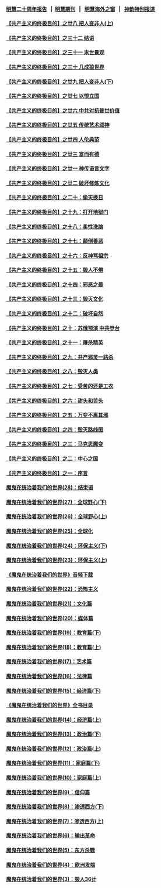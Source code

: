 #### [明慧二十周年报告](https://github.com/gfw-breaker/mh-reports/blob/master/README.md?t=07151136) &nbsp;&nbsp;|&nbsp;&nbsp;[明慧期刊](https://github.com/gfw-breaker/mh-qikan) &nbsp;&nbsp;|&nbsp;&nbsp; [明慧海外之窗](https://github.com/gfw-breaker/mh-news/blob/master/README.md?t=07151136) &nbsp;&nbsp;|&nbsp;&nbsp; [神韵特别报道](https://github.com/gfw-breaker/mh-news/blob/master/shenyun.md?t=07151136) 

#### [【共产主义的终极目的】之廿八 把人变非人(上)](../pages/nsc422/n11340492.md?t=07151136) 

#### [【共产主义的终极目的】之三十二 结语](../pages/nsc422/n11360535.md?t=07151136) 

#### [【共产主义的终极目的】之三十一 末世景观](../pages/nsc422/n11351129.md?t=07151136) 

#### [【共产主义的终极目的】之三十 几成狼世界](../pages/nsc422/n11348280.md?t=07151136) 

#### [【共产主义的终极目的】之廿九 把人变非人(下)](../pages/nsc422/n11344140.md?t=07151136) 

#### [【共产主义的终极目的】之廿七 以恨立国](../pages/nsc422/n11336944.md?t=07151136) 

#### [【共产主义的终极目的】之廿六 中共对抗普世价值](../pages/nsc422/n11324785.md?t=07151136) 

#### [【共产主义的终极目的】之廿五 传统艺术颂神](../pages/nsc422/n11296396.md?t=07151136) 

#### [【共产主义的终极目的】之廿四 人伦典范](../pages/nsc422/n11296397.md?t=07151136) 

#### [【共产主义的终极目的】之廿三 富而有德](../pages/nsc422/n11283598.md?t=07151136) 

#### [【共产主义的终极目的】之廿一 神传语言文字](../pages/nsc422/n11263265.md?t=07151136) 

#### [【共产主义的终极目的】之廿二 破坏修炼文化](../pages/nsc422/n11245728.md?t=07151136) 

#### [【共产主义的终极目的】之二十：偷天换日](../pages/nsc422/n11238846.md?t=07151136) 

#### [【共产主义的终极目的】之十九：打开地狱门](../pages/nsc422/n11206376.md?t=07151136) 

#### [【共产主义的终极目的】之十八：柔性洗脑](../pages/nsc422/n11199994.md?t=07151136) 

#### [【共产主义的终极目的】之十七：颠倒善恶](../pages/nsc422/n11179782.md?t=07151136) 

#### [【共产主义的终极目的】之十六：反神骂祖宗](../pages/nsc422/n11166798.md?t=07151136) 

#### [【共产主义的终极目的】之十五：毁人不倦](../pages/nsc422/n11166792.md?t=07151136) 

#### [【共产主义的终极目的】之十四：邪恶之最](../pages/nsc422/n11150249.md?t=07151136) 

#### [【共产主义的终极目的】之十三：毁灭文化](../pages/nsc422/n11135227.md?t=07151136) 

#### [【共产主义的终极目的】之十二：破坏自然](../pages/nsc422/n11135214.md?t=07151136) 

#### [【共产主义的终极目的】之十：苏俄预演 中共登台](../pages/nsc422/n11118424.md?t=07151136) 

#### [【共产主义的终极目的】之十一：屠杀精英](../pages/nsc422/n11118442.md?t=07151136) 

#### [【共产主义的终极目的】之九：共产邪灵一路杀](../pages/nsc422/n11114139.md?t=07151136) 

#### [【共产主义的终极目的】之八：毁灭人类](../pages/nsc422/n11108503.md?t=07151136) 

#### [【共产主义的终极目的】之七：受苦的还是工农](../pages/nsc422/n11101809.md?t=07151136) 

#### [【共产主义的终极目的】之六：甜头和苦头](../pages/nsc422/n11096971.md?t=07151136) 

#### [【共产主义的终极目的】之五：万变不离其邪](../pages/nsc422/n11091285.md?t=07151136) 

#### [【共产主义的终极目的】之四：毁灭路线图](../pages/nsc422/n11086284.md?t=07151136) 

#### [【共产主义的终极目的】之三：马克思魔变](../pages/nsc422/n11061941.md?t=07151136) 

#### [【共产主义的终极目的】之二：中心之国](../pages/nsc422/n11047728.md?t=07151136) 

#### [【共产主义的终极目的】之一：序言](../pages/nsc422/n11086077.md?t=07151136) 

#### [魔鬼在统治着我们的世界(28)：结束语](../pages/nsc422/n10936246.md?t=07151136) 

#### [魔鬼在统治着我们的世界(27)：全球野心(下)](../pages/nsc422/n10928319.md?t=07151136) 

#### [魔鬼在统治着我们的世界(26)：全球野心(上)](../pages/nsc422/n10900318.md?t=07151136) 

#### [魔鬼在统治着我们的世界(25)：全球化](../pages/nsc422/n10788205.md?t=07151136) 

#### [魔鬼在统治着我们的世界(24)：环保主义(下)](../pages/nsc422/n10695307.md?t=07151136) 

#### [魔鬼在统治着我们的世界(23)：环保主义(上)](../pages/nsc422/n10688613.md?t=07151136) 

#### [《魔鬼在统治着我们的世界》音频下载](../pages/nsc422/n10635553.md?t=07151136) 

#### [魔鬼在统治着我们的世界(22)：恐怖主义](../pages/nsc422/n10614727.md?t=07151136) 

#### [魔鬼在统治着我们的世界(21)：文化篇](../pages/nsc422/n10597706.md?t=07151136) 

#### [魔鬼在统治着我们的世界(20)：媒体篇](../pages/nsc422/n10586579.md?t=07151136) 

#### [魔鬼在统治着我们的世界(19)：教育篇(下)](../pages/nsc422/n10564808.md?t=07151136) 

#### [魔鬼在统治着我们的世界(18)：教育篇(上)](../pages/nsc422/n10526970.md?t=07151136) 

#### [魔鬼在统治着我们的世界(17)：艺术篇](../pages/nsc422/n10499093.md?t=07151136) 

#### [魔鬼在统治着我们的世界(16)：法律篇](../pages/nsc422/n10485969.md?t=07151136) 

#### [魔鬼在统治着我们的世界(15)：经济篇(下)](../pages/nsc422/n10469975.md?t=07151136) 

#### [《魔鬼在统治着我们的世界》全书目录](../pages/nsc422/n10464261.md?t=07151136) 

#### [魔鬼在统治着我们的世界(14)：经济篇(上)](../pages/nsc422/n10457370.md?t=07151136) 

#### [魔鬼在统治着我们的世界(13)：政治篇(下)](../pages/nsc422/n10448270.md?t=07151136) 

#### [魔鬼在统治着我们的世界(12)：政治篇(上)](../pages/nsc422/n10444576.md?t=07151136) 

#### [魔鬼在统治着我们的世界(11)：家庭篇(下)](../pages/nsc422/n10440961.md?t=07151136) 

#### [魔鬼在统治着我们的世界(10)：家庭篇(上)](../pages/nsc422/n10435448.md?t=07151136) 

#### [魔鬼在统治着我们的世界(9)：信仰篇](../pages/nsc422/n10432159.md?t=07151136) 

#### [魔鬼在统治着我们的世界(8)：渗透西方(下)](../pages/nsc422/n10429603.md?t=07151136) 

#### [魔鬼在统治着我们的世界(7)：渗透西方(上)](../pages/nsc422/n10426013.md?t=07151136) 

#### [魔鬼在统治着我们的世界(6)：输出革命](../pages/nsc422/n10421536.md?t=07151136) 

#### [魔鬼在统治着我们的世界(5)：东方杀戮](../pages/nsc422/n10417707.md?t=07151136) 

#### [魔鬼在统治着我们的世界(4)：欧洲发端](../pages/nsc422/n10414890.md?t=07151136) 

#### [魔鬼在统治着我们的世界(3)：毁人36计](../pages/nsc422/n10411583.md?t=07151136) 

